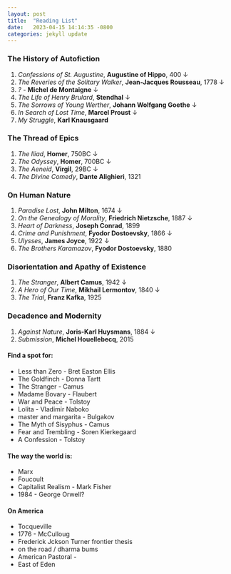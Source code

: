 ```yaml
---
layout: post
title:  "Reading List"
date:   2023-04-15 14:14:35 -0800
categories: jekyll update
---
```


### The History of Autofiction
1. *Confessions of St. Augustine*, **Augustine of Hippo**, 400 &darr;
2. *The Reveries of the Solitary Walker*, **Jean-Jacques Rousseau**, 1778 &darr;
3. *?* - **Michel de Montaigne** &darr;
4. *The Life of Henry Brulard*, **Stendhal** &darr;
5. *The Sorrows of Young Werther*, **Johann Wolfgang Goethe** &darr;
6. *In Search of Lost Time*, **Marcel Proust** &darr; 
7. *My Struggle*, **Karl Knausgaard** 

### The Thread of Epics
1. *The Iliad*, **Homer**, 750BC &darr;
2. *The Odyssey*, **Homer**, 700BC &darr;
3. *The Aeneid*, **Virgil**, 29BC &darr;
4. *The Divine Comedy*, **Dante Alighieri**, 1321 

### On Human Nature
1. *Paradise Lost*, **John Milton**, 1674 &darr;
2. *On the Genealogy of Morality*, **Friedrich Nietzsche**, 1887 &darr;
3. *Heart of Darkness*, **Joseph Conrad**, 1899
3. *Crime and Punishment*, **Fyodor Dostoevsky**, 1866 &darr; 
4. *Ulysses*, **James Joyce**, 1922 &darr; 
5. *The Brothers Karamazov*, **Fyodor Dostoevsky**, 1880

### Disorientation and Apathy of Existence
1. *The Stranger*, **Albert Camus**, 1942 &darr;
2. *A Hero of Our Time*, **Mikhail Lermontov**, 1840 &darr;
2. *The Trial*, **Franz Kafka**, 1925

### Decadence and Modernity
1. *Against Nature*, **Joris-Karl Huysmans**, 1884 &darr;
2. *Submission*, **Michel Houellebecq**, 2015





#### Find a spot for:
* Less than Zero - Bret Easton Ellis
* The Goldfinch - Donna Tartt
* The Stranger - Camus
* Madame Bovary - Flaubert
* War and Peace - Tolstoy
* Lolita - Vladimir Naboko
* master and margarita - Bulgakov
* The Myth of Sisyphus - Camus
* Fear and Trembling - Soren Kierkegaard
* A Confession - Tolstoy

#### The way the world is:
* Marx
* Foucoult
* Capitalist Realism - Mark Fisher
* 1984 - George Orwell?

#### On America
* Tocqueville
* 1776 - McCulloug
* Frederick Jckson Turner frontier thesis
* on the road / dharma bums
* American Pastoral -
* East of Eden

